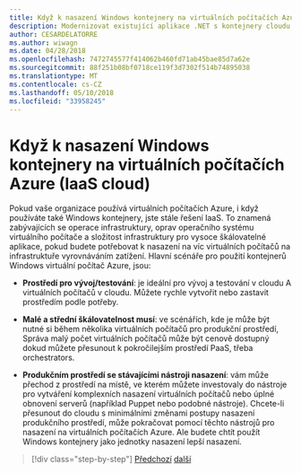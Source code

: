 ```yaml
---
title: Když k nasazení Windows kontejnery na virtuálních počítačích Azure (IaaS cloud)
description: Modernizovat existující aplikace .NET s kontejnery cloudu Azure a Windows | Když k nasazení Windows kontejnery na virtuálních počítačích Azure (IaaS cloud)
author: CESARDELATORRE
ms.author: wiwagn
ms.date: 04/28/2018
ms.openlocfilehash: 7472745577f414062b460fd71ab45bae85d7a62e
ms.sourcegitcommit: 88f251b08bf0718ce119f3d7302f514b74895038
ms.translationtype: MT
ms.contentlocale: cs-CZ
ms.lasthandoff: 05/10/2018
ms.locfileid: "33958245"
---
```

# <a name="when-to-deploy-windows-containers-to-azure-vms-iaas-cloud"></a>Když k nasazení Windows kontejnery na virtuálních počítačích Azure (IaaS cloud)

Pokud vaše organizace používá virtuálních počítačích Azure, i když používáte také Windows kontejnery, jste stále řešení IaaS. To znamená zabývajících se operace infrastruktury, oprav operačního systému virtuálního počítače a složitost infrastruktury pro vysoce škálovatelné aplikace, pokud budete potřebovat k nasazení na víc virtuálních počítačů na infrastruktuře vyrovnáváním zatížení. Hlavní scénáře pro použití kontejnerů Windows virtuální počítač Azure, jsou:

-   **Prostředí pro vývoj/testování**: je ideální pro vývoj a testování v cloudu A virtuálních počítačů v cloudu. Můžete rychle vytvořit nebo zastavit prostředím podle potřeby.

-   **Malé a střední škálovatelnost musí**: ve scénářích, kde je může být nutné si během několika virtuálních počítačů pro produkční prostředí, Správa malý počet virtuálních počítačů může být cenově dostupný dokud můžete přesunout k pokročilejším prostředí PaaS, třeba orchestrators.

-   **Produkčním prostředí se stávajícími nástroji nasazení**: vám může přechod z prostředí na místě, ve kterém můžete investovaly do nástroje pro vytváření komplexních nasazení virtuálních počítačů nebo úplné obnovení serverů (například Puppet nebo podobné nástroje). Chcete-li přesunout do cloudu s minimálními změnami postupy nasazení produkčního prostředí, může pokračovat pomocí těchto nástrojů pro nasazení na virtuálních počítačích Azure. Ale budete chtít použít Windows kontejnery jako jednotky nasazení lepší nasazení.

>[!div class="step-by-step"]
[Předchozí](when-to-deploy-windows-containers-in-your-on-premises-iaas-vm-infrastructure.md)
[další](when-to-deploy-windows-containers-to-azure-container-instances-ACI.md)
